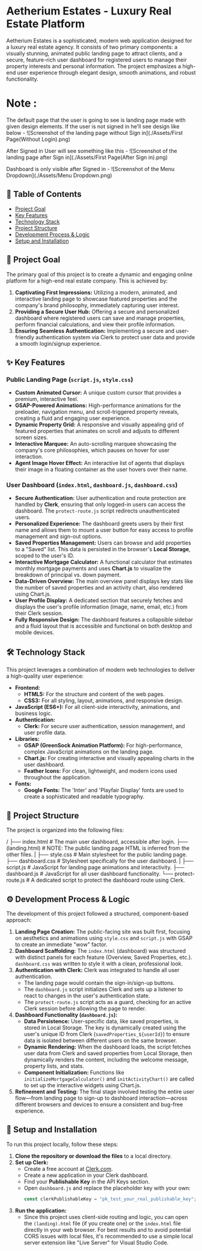 # Aetherium Estates - Luxury Real Estate Platform

Aetherium Estates is a sophisticated, modern web application designed for a luxury real estate agency.
It consists of two primary components: a visually stunning, animated public landing page to attract clients,
and a secure, feature-rich user dashboard for registered users to manage their property interests and personal information.
The project emphasizes a high-end user experience through elegant design, smooth animations, and robust functionality.

# Note : 
The default page that the user is going to see is landing page made with given design elements. If the user is not signed in he'll see
design like below -  ![Screenshot of the landing page without Sign in](./Assets/First Page(Without Login).png)

After Signed in User will see something like this - ![Screenshot of the landing page after Sign in](./Assets/First Page(After Sign in).png)

Dashboard is only visible after Signed in - ![Screenshot of the Menu Dropdown](./Assets/Menu Dropdown.png)


## 📜 Table of Contents

- [Project Goal](#-project-goal)
- [Key Features](#-key-features)
- [Technology Stack](#-technology-stack)
- [Project Structure](#-project-structure)
- [Development Process & Logic](#-development-process--logic)
- [Setup and Installation](#-setup-and-installation)

## 🎯 Project Goal

The primary goal of this project is to create a dynamic and engaging online platform for a high-end real estate company. This is achieved by:

1.  **Captivating First Impressions:** Utilizing a modern, animated, and interactive landing page to showcase featured properties and the company's brand philosophy, immediately capturing user interest.
2.  **Providing a Secure User Hub:** Offering a secure and personalized dashboard where registered users can save and manage properties, perform financial calculations, and view their profile information.
3.  **Ensuring Seamless Authentication:** Implementing a secure and user-friendly authentication system via Clerk to protect user data and provide a smooth login/signup experience.

## ✨ Key Features

### Public Landing Page (`script.js`, `style.css`)

* **Custom Animated Cursor:** A unique custom cursor that provides a premium, interactive feel.
* **GSAP-Powered Animations:** High-performance animations for the preloader, navigation menu, and scroll-triggered property reveals, creating a fluid and engaging user experience.
* **Dynamic Property Grid:** A responsive and visually appealing grid of featured properties that animates on scroll and adjusts to different screen sizes.
* **Interactive Marquee:** An auto-scrolling marquee showcasing the company's core philosophies, which pauses on hover for user interaction.
* **Agent Image Hover Effect:** An interactive list of agents that displays their image in a floating container as the user hovers over their name.

### User Dashboard (`index.html`, `dashboard.js`, `dashboard.css`)

* **Secure Authentication:** User authentication and route protection are handled by **Clerk**, ensuring that only logged-in users can access the dashboard. The `protect-route.js` script redirects unauthenticated users.
* **Personalized Experience:** The dashboard greets users by their first name and allows them to mount a user button for easy access to profile management and sign-out options.
* **Saved Properties Management:** Users can browse and add properties to a "Saved" list. This data is persisted in the browser's **Local Storage**, scoped to the user's ID.
* **Interactive Mortgage Calculator:** A functional calculator that estimates monthly mortgage payments and uses **Chart.js** to visualize the breakdown of principal vs. down payment.
* **Data-Driven Overview:** The main overview panel displays key stats like the number of saved properties and an activity chart, also rendered using Chart.js.
* **User Profile Display:** A dedicated section that securely fetches and displays the user's profile information (image, name, email, etc.) from their Clerk session.
* **Fully Responsive Design:** The dashboard features a collapsible sidebar and a fluid layout that is accessible and functional on both desktop and mobile devices.

## 🛠️ Technology Stack

This project leverages a combination of modern web technologies to deliver a high-quality user experience:

* **Frontend:**
    * **HTML5:** For the structure and content of the web pages.
    * **CSS3:** For all styling, layout, animations, and responsive design.
* **JavaScript (ES6+):** For all client-side interactivity, animations, and business logic.
* **Authentication:**
    * **Clerk:** For secure user authentication, session management, and user profile data.
* **Libraries:**
    * **GSAP (GreenSock Animation Platform):** For high-performance, complex JavaScript animations on the landing page.
    * **Chart.js:** For creating interactive and visually appealing charts in the user dashboard.
    * **Feather Icons:** For clean, lightweight, and modern icons used throughout the application.
* **Fonts:**
    * **Google Fonts:** The 'Inter' and 'Playfair Display' fonts are used to create a sophisticated and readable typography.

## 📂 Project Structure

The project is organized into the following files:


/
├── index.html            # The main user dashboard, accessible after login.
├── (landing.html)        # NOTE: The public landing page HTML is inferred from the other files.
|
├── style.css             # Main stylesheet for the public landing page.
├── dashboard.css         # Stylesheet specifically for the user dashboard.
|
├── script.js             # JavaScript for landing page animations and interactivity.
├── dashboard.js          # JavaScript for all user dashboard functionality.
└── protect-route.js      # A dedicated script to protect the dashboard route using Clerk.


## ⚙️ Development Process & Logic

The development of this project followed a structured, component-based approach:

1.  **Landing Page Creation:** The public-facing site was built first, focusing on aesthetics and animations using `style.css` and `script.js` with GSAP to create an immediate "wow" factor.
2.  **Dashboard Scaffolding:** The `index.html` (dashboard) was structured with distinct panels for each feature (Overview, Saved Properties, etc.). `dashboard.css` was written to style it with a clean, professional look.
3.  **Authentication with Clerk:** Clerk was integrated to handle all user authentication.
    * The landing page would contain the sign-in/sign-up buttons.
    * The `dashboard.js` script initializes Clerk and sets up a listener to react to changes in the user's authentication state.
    * The `protect-route.js` script acts as a guard, checking for an active Clerk session before allowing the page to render.
4.  **Dashboard Functionality (`dashboard.js`):**
    * **Data Persistence:** User-specific data, like saved properties, is stored in Local Storage. The key is dynamically created using the user's unique ID from Clerk (`savedProperties_${userId}`) to ensure data is isolated between different users on the same browser.
    * **Dynamic Rendering:** When the dashboard loads, the script fetches user data from Clerk and saved properties from Local Storage, then dynamically renders the content, including the welcome message, property lists, and stats.
    * **Component Initialization:** Functions like `initializeMortgageCalculator()` and `initActivityChart()` are called to set up the interactive widgets using Chart.js.
5.  **Refinement and Testing:** The final stage involved testing the entire user flow—from landing page to sign-up to dashboard interaction—across different browsers and devices to ensure a consistent and bug-free experience.

## 🚀 Setup and Installation

To run this project locally, follow these steps:

1.  **Clone the repository or download the files** to a local directory.
2.  **Set up Clerk:**
    * Create a free account at [Clerk.com](https://clerk.com/).
    * Create a new application in your Clerk dashboard.
    * Find your **Publishable Key** in the API Keys section.
    * Open `dashboard.js` and replace the placeholder key with your own:
        ```javascript
        const clerkPublishableKey = "pk_test_your_real_publishable_key";
        ```
3.  **Run the application:**
    * Since this project uses client-side routing and logic, you can open the `(landing).html` file (if you create one) or the `index.html` file directly in your web browser. For best results and to avoid potential CORS issues with local files, it's recommended to use a simple local server extension like "Live Server" for Visual Studio Code.

